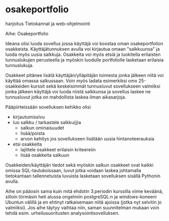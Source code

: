 # osakeportfolio
harjoitus
Tietokannat ja web-ohjelmointi

Aihe: Osakeportfolio

Ideana olisi luoda sovellus jossa käyttäjä voi koostaa oman osakeportfolion osakkeista. Käyttäjätunnuksen avulla voi kirjautua omaan
"salkkuunsa" ja luoda myös uusia salkkuja. Osakkeita voi myös etsiä ja luokitella erilaisten tunnuslukujen perusteella ja myöskin
luodulle portfoliolle lasketaan erilaisia tunnuslukuja. 

Osakkeet pitänee lisätä käyttäjän/ylläpitäjän toimesta jonka jälkeen niitä voi käyttää omassa salkussaan. Voin myös ladata esimerkiksi omx 25-osakkeiden kurssit sekä keskeisimmät tunnusluvut
sovellukseen valmiiksi jonka jälkeen käyttäjä voi luoda niistä salkkunsa ja sovellus laskee ne tunnusluvut jotka on mahdollista laskea ilman aikasarjoja.

Pääpiirteissään sovelluksen kehikko olisi 
- kirjautumissivu 
- luo salkku / tarkastele salkku(j)a
   - salkun ominaisuudet
   - lisää/poista
   - arvon kehitys jos sovellukseen lisätään uusia hintanoteerauksia
- etsi osakkeita 
  - lajittele osakkeet erilaisin kriteereiin
  - lisää osakkeita salkuun

Osakkeiden/käyttäjän tiedot sekä myöskin salkun osakkeet ovat kaikki omissa SQL-taulukoissaan, luvut jotka voidaan laskea johtamalla tietokantaan tallennetuista luvuista lasketaan sovelluksen sisällä Pythonin avulla.

Aihe on pääosin sama kuin mitä ehdotin 3.periodin kurssilla viime keväänä, silloin törmäsin heti alussa ongelmiin postgreSQL:n ja windows-koneeni Ubuntun välillä ja en ehtinyt ratkaisemaan niitä ajoissa (jotka nyt selvitin jo valmiiksi). Jos aihe täytyy vaihtaa niin, saman suunnitelman mukaan voin tehdä esim. urheilusuoritusten analysointisovelluksen.
